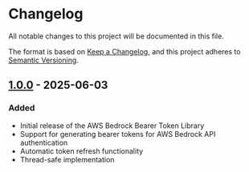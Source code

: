 # Changelog

All notable changes to this project will be documented in this file.

The format is based on [Keep a Changelog](https://keepachangelog.com/en/1.0.0/),
and this project adheres to [Semantic Versioning](https://semver.org/spec/v2.0.0.html).

## [1.0.0] - 2025-06-03

### Added
- Initial release of the AWS Bedrock Bearer Token Library
- Support for generating bearer tokens for AWS Bedrock API authentication
- Automatic token refresh functionality
- Thread-safe implementation

[1.0.0]: https://github.com/aws/aws-bedrock-bearer-token/releases/tag/v1.0.0
